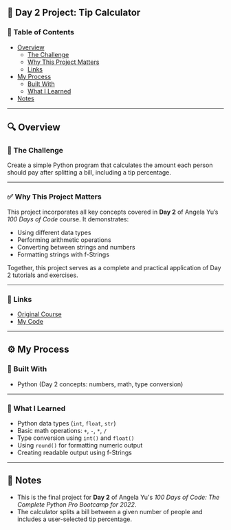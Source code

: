 ## 📅 Day 2 Project: Tip Calculator

### 📄 Table of Contents

- [Overview](#overview)
  - [The Challenge](#the-challenge)
  - [Why This Project Matters](#why-this-project-matters)
  - [Links](#links)
- [My Process](#my-process)
  - [Built With](#built-with)
  - [What I Learned](#what-i-learned)
- [Notes](#notes)

---

## 🔍 Overview

### 🎯 The Challenge

Create a simple Python program that calculates the amount each person should pay after splitting a bill, including a tip percentage.

---

### ✅ Why This Project Matters

This project incorporates all key concepts covered in **Day 2** of Angela Yu’s _100 Days of Code_ course. It demonstrates:
- Using different data types
- Performing arithmetic operations
- Converting between strings and numbers
- Formatting strings with f-Strings

Together, this project serves as a complete and practical application of Day 2 tutorials and exercises.

---

### 🔗 Links

- [Original Course](https://www.udemy.com/course/100-days-of-code/)
- [My Code](./day02.py)

---

## ⚙️ My Process

### 🧰 Built With

- Python (Day 2 concepts: numbers, math, type conversion)

---

### 🧠 What I Learned

- Python data types (`int`, `float`, `str`)
- Basic math operations: `+`, `-`, `*`, `/`
- Type conversion using `int()` and `float()`
- Using `round()` for formatting numeric output
- Creating readable output using f-Strings

---

## 📝 Notes

- This is the final project for **Day 2** of Angela Yu's *100 Days of Code: The Complete Python Pro Bootcamp for 2022*.
- The calculator splits a bill between a given number of people and includes a user-selected tip percentage.
